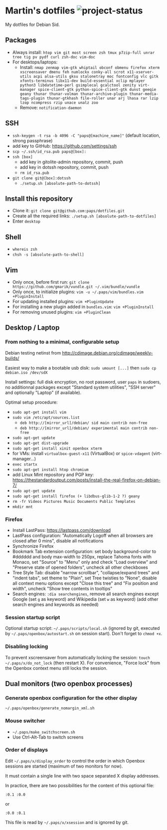 Martin's dotfiles ![project-status](http://stillmaintained.com/paps/dotfiles.png)
=================================================================================

My dotfiles for Debian Sid.

Packages
--------

* Always install: `htop vim git most screen zsh tmux p7zip-full unrar tree tig pv pydf curl zsh-doc vim-doc`
* For desktops/laptops:
	* Install: `nmap zenmap vim-gtk whiptail obconf obmenu firefox xterm xscreensaver dmenu feh numlockx conky-all scrot x11-xserver-utils acpi alsa-utils gksu stalonetray moc fontconfig vlc gitk xfonts-terminus libx11-dev build-essential xclip mplayer python3 libdatetime-perl gsimplecal gcalctool zenity virt-manager spice-client-gtk python-spice-client-gtk dunst geeqie geany thunar thunar-volman thunar-archive-plugin thunar-media-tags-plugin thunar-gtkhash file-roller unar arj lhasa rar lzip lzop ncompress rzip unace unalz zoo`
	* Remove: `notification-daemon`

SSH
---

* `ssh-keygen -t rsa -b 4096 -C "paps@[machine_name]"` (default location, strong passphrase)
* add key to GitHub: https://github.com/settings/ssh
* `scp ~/.ssh/id_rsa.pub paps@[box]:`
* `ssh [box]`
	* add key in gitolite-admin repository, commit, push
	* add key in dotssh repository, commit, push
	* `rm id_rsa.pub`
* `git clone git@[box]:dotssh`
	* `./setup.sh [absolute-path-to-dotssh]`

Install this repository
-----------------------

* Clone it: `git clone git@github.com:paps/dotfiles.git`
* Create all the required links: `./setup.sh [absolute-path-to-dotfiles]`
* Enter `desktop`

Shell
-----

* `whereis zsh`
* `chsh -s [absolute-path-to-shell]`

Vim
---

* Only once, before first run: `git clone https://github.com/gmarik/vundle.git ~/.vim/bundle/vundle`
* Only once, to initialize plugins: `vim -u ~/.paps/vim/bundles.vim +PluginInstall`
* For updating installed plugins: `vim +PluginUpdate`
* For installing a new plugin added in `bundles.vim`: `vim +PluginInstall`
* For removing unused plugins: `vim +PluginClean`

Desktop / Laptop
----------------

### From nothing to a minimal, configurable setup

Debian testing netinst from http://cdimage.debian.org/cdimage/weekly-builds/

Easiest way to make a bootable usb disk: `sudo umount [...]` then `sudo cp debian.iso /dev/sdX`

Install settings: full disk encryption, no root password, user `paps` in sudoers, no additionnal packages except "Standard system utilities", "SSH server" and optionally "Laptop" (if available).

Optimal setup procedure:

* `sudo apt-get install vim`
* `sudo vim /etc/apt/sources.list`
	* `deb http://[mirror_url]/debian/ sid main contrib non-free`
	* `deb http://[mirror_url]/debian/ experimental main contrib non-free`
* `sudo apt-get update`
* `sudo apt-get dist-upgrade`
* `sudo apt-get install xinit openbox xterm`
* for VMs: install `virtualbox-guest-x11` (VirtualBox) or `spice-vdagent` (virt-manager...)
* `exec startx`
* `sudo apt-get install htop chromium`
* add Linux Mint repository and PGP key: https://thestandardoutput.com/posts/install-the-real-firefox-on-debian-7/
* `sudo apt-get update`
* `sudo apt-get install firefox (+ libdbus-glib-1-2 ?) geany`
* `rm -fr Videos Pictures Music Documents Public Templates`
* `mkdir mnt`

### Firefox

* Install LastPass: https://lastpass.com/download
* LastPass configuration: "Automatically Logoff when all browsers are closed after 0 mins", disable all notifications
* Synchronize Firefox
* Bookmark Tab extension configuration: set body background-color to #dddddd and body max-width to 250px, replace Tahoma fonts with Monaco, set "Source" to "Menu" only and check "Load overview" and "Preserve state of opened folders", uncheck all other checkboxes
* Tree Style Tab: disable "narrow scrollbar", "collapse/expand trees" and "indent tabs", set theme to "Plain", set Tree twisties to "None", disable all context menu options except "Close this tree" and "Fix position and width", uncheck "Show tree contents in tooltips"
* Search engines: `:dia searchengines`, remove all search engines except Google (set `g` as keyword) and Wikipedia (set `w` as keyword) (add other search engines and keywords as needed)

### Session startup script

Optional startup script: `~/.paps/scripts/local.sh` (ignored by git, executed by `~/.paps/openbox/autostart.sh` on session start). Don't forget to `chmod +x`.

### Disabling locking

To prevent xscreensaver from automatically locking the session: `touch ~/.paps/x/do_not_lock` (then restart X). For convenience, "Force lock" from the Openbox context menu still locks the session.

Dual monitors (two openbox processes)
-------------------------------------

### Generate openbox configuration for the other display

`~/.paps/openbox/generate_nomargin_xml.sh`

### Mouse switcher

* `~/.paps/make_switchscreen.sh`
* Use Ctrl-Alt-Tab to switch screens

### Order of displays

Edit `~/.paps/x/display_order` to control the order in which Openbox sessions are started (maximum of two monitors for now).

It must contain a single line with two space separated X display addresses.

In practice, there are two possibilities for the content of this optional file:

	:0.1 :0.0

or

	:0.0 :0.1

This file is read by `~/.paps/x/xsession` and is ignored by git.
